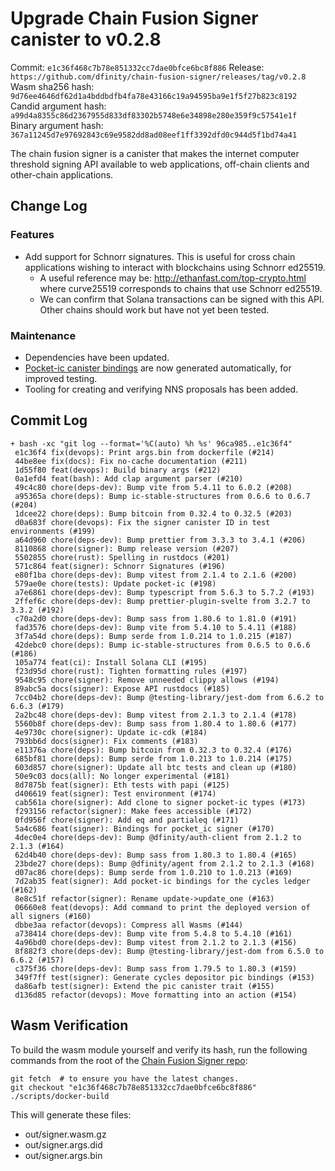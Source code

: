 # Upgrade Chain Fusion Signer canister to v0.2.8

Commit: `e1c36f468c7b78e851332cc7dae0bfce6bc8f886`
Release: `https://github.com/dfinity/chain-fusion-signer/releases/tag/v0.2.8`
Wasm sha256 hash: `9d76ee4646df62d1a4bddbdfb4fa78e43166c19a94595ba9e1f5f27b823c8192`
Candid argument hash: `a99d4a8355c86d2367955d833df83302b5748e6e34898e280e359f9c57541e1f`
Binary argument hash: `367a11245d7e97692843c69e9582dd8ad08eef1ff3392dfd0c944d5f1bd74a41`

The chain fusion signer is a canister that makes the internet computer threshold signing API available to web applications, off-chain clients and other-chain applications.

## Change Log

### Features

- Add support for Schnorr signatures. This is useful for cross chain applications wishing to interact with blockchains using Schnorr ed25519.
  - A useful reference may be: http://ethanfast.com/top-crypto.html where curve25519 corresponds to chains that use Schnorr ed25519.
  - We can confirm that Solana transactions can be signed with this API. Other chains should work but have not yet been tested.

### Maintenance

- Dependencies have been updated.
- [Pocket-ic canister bindings](https://github.com/dfinity/chain-fusion-signer/tree/v0.2.8/src/signer/canister/tests/it/canister) are now generated automatically, for improved testing.
- Tooling for creating and verifying NNS proposals has been added.

## Commit Log

```
+ bash -xc "git log --format='%C(auto) %h %s' 96ca985..e1c36f4"
 e1c36f4 fix(devops): Print args.bin from dockerfile (#214)
 44be8ee fix(docs): Fix no-cache documentation (#211)
 1d55f80 feat(devops): Build binary args (#212)
 0a1efd4 feat(bash): Add clap argument parser (#210)
 49c4c80 chore(deps-dev): Bump vite from 5.4.11 to 6.0.2 (#208)
 a95365a chore(deps): Bump ic-stable-structures from 0.6.6 to 0.6.7 (#204)
 1dcee22 chore(deps): Bump bitcoin from 0.32.4 to 0.32.5 (#203)
 d0a683f chore(devops): Fix the signer canister ID in test environments (#199)
 a64d960 chore(deps-dev): Bump prettier from 3.3.3 to 3.4.1 (#206)
 8110868 chore(signer): Bump release version (#207)
 5502855 chore(rust): Spelling in rustdocs (#201)
 571c864 feat(signer): Schnorr Signatures (#196)
 e80f1ba chore(deps-dev): Bump vitest from 2.1.4 to 2.1.6 (#200)
 579ae0e chore(tests): Update pocket-ic (#198)
 a7e6861 chore(deps-dev): Bump typescript from 5.6.3 to 5.7.2 (#193)
 2ffef6c chore(deps-dev): Bump prettier-plugin-svelte from 3.2.7 to 3.3.2 (#192)
 c70a2d0 chore(deps-dev): Bump sass from 1.80.6 to 1.81.0 (#191)
 fad3576 chore(deps-dev): Bump vite from 5.4.10 to 5.4.11 (#188)
 3f7a54d chore(deps): Bump serde from 1.0.214 to 1.0.215 (#187)
 42debc0 chore(deps): Bump ic-stable-structures from 0.6.5 to 0.6.6 (#186)
 105a774 feat(ci): Install Solana CLI (#195)
 f23d95d chore(rust): Tighten formatting rules (#197)
 9548c95 chore(signer): Remove unneeded clippy allows (#194)
 89abc5a docs(signer): Expose API rustdocs (#185)
 7cc04b2 chore(deps-dev): Bump @testing-library/jest-dom from 6.6.2 to 6.6.3 (#179)
 2a2bc48 chore(deps-dev): Bump vitest from 2.1.3 to 2.1.4 (#178)
 5560b8f chore(deps-dev): Bump sass from 1.80.4 to 1.80.6 (#177)
 4e9730c chore(signer): Update ic-cdk (#184)
 793bb6d docs(signer): Fix comments (#183)
 e11376a chore(deps): Bump bitcoin from 0.32.3 to 0.32.4 (#176)
 685bf81 chore(deps): Bump serde from 1.0.213 to 1.0.214 (#175)
 603d857 chore(signer): Update all btc tests and clean up (#180)
 50e9c03 docs(all): No longer experimental (#181)
 8d7875b feat(signer): Eth tests with papi (#125)
 d406619 feat(signer): Test environment (#174)
 cab561a chore(signer): Add clone to signer pocket-ic types (#173)
 f293156 refactor(signer): Make fees accessible (#172)
 0fd956f chore(signer): Add eq and partialeq (#171)
 5a4c686 feat(signer): Bindings for pocket_ic signer (#170)
 4dec0e4 chore(deps-dev): Bump @dfinity/auth-client from 2.1.2 to 2.1.3 (#164)
 62d4b40 chore(deps-dev): Bump sass from 1.80.3 to 1.80.4 (#165)
 23bde27 chore(deps): Bump @dfinity/agent from 2.1.2 to 2.1.3 (#168)
 d07ac86 chore(deps): Bump serde from 1.0.210 to 1.0.213 (#169)
 7d2ab35 feat(signer): Add pocket-ic bindings for the cycles ledger (#162)
 8e8c51f refactor(signer): Rename update->update_one (#163)
 06660e8 feat(devops): Add command to print the deployed version of all signers (#160)
 dbbe3aa refactor(devops): Compress all Wasms (#144)
 a738414 chore(deps-dev): Bump vite from 5.4.8 to 5.4.10 (#161)
 4a96bd0 chore(deps-dev): Bump vitest from 2.1.2 to 2.1.3 (#156)
 8f882f3 chore(deps-dev): Bump @testing-library/jest-dom from 6.5.0 to 6.6.2 (#157)
 c375f36 chore(deps-dev): Bump sass from 1.79.5 to 1.80.3 (#159)
 349f7ff test(signer): Generate cycles depositor pic bindings (#153)
 da86afb test(signer): Extend the pic canister trait (#155)
 d136d85 refactor(devops): Move formatting into an action (#154)
```

## Wasm Verification

To build the wasm module yourself and verify its hash, run the following commands from the root of the [Chain Fusion Signer repo](https://github.com/dfinity/chain-fusion-signer):

```
git fetch  # to ensure you have the latest changes.
git checkout "e1c36f468c7b78e851332cc7dae0bfce6bc8f886"
./scripts/docker-build
```

This will generate these files:

- out/signer.wasm.gz
- out/signer.args.did
- out/signer.args.bin
